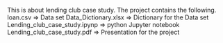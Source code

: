 This is about lending club case study. The project contains the following.
loan.csv => Data set
Data_Dictionary.xlsx => Dictionary for the Data set
Lending_club_case_study.ipynp => python Jupyter notebook
Lending_club_case_study.pdf => Presentation for the project
